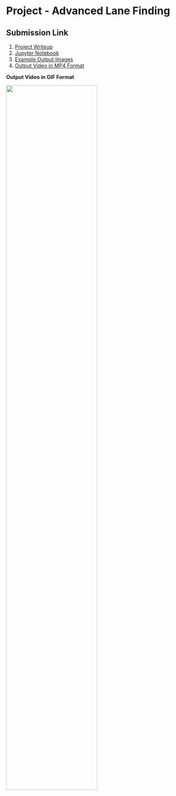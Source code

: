 # Project - Advanced Lane Finding

## Submission Link

1. [Project Writeup]()
2. [Jupyter Notebook]()
3. [Example Output Images]()
4. [Output Video in MP4 Format]()


 **Output Video in GIF Format**
 
 <img src="https://github.com/wenbo5565/AppliedProject_AdvancedLaneFinding/blob/master/output_video.gif"  height="70%" width="70%">
